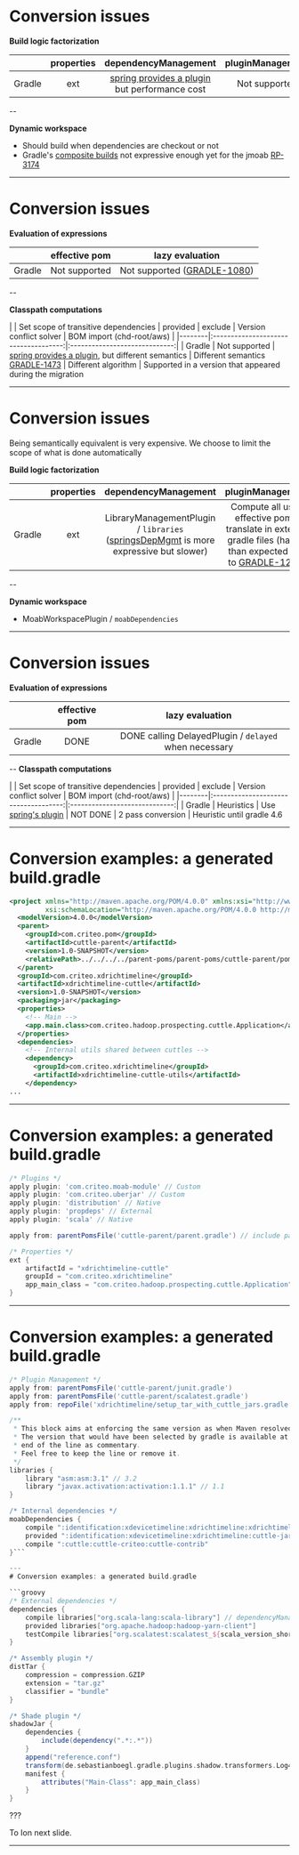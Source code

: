 # Conversion issues

__Build logic factorization__


|        | properties | dependencyManagement | pluginManagement | profiles |
|--------|:----------:|:--------------------:|:----------------:|:--------:|
| Gradle | ext        | [spring provides a plugin](https://github.com/spring-gradle-plugins/dependency-management-plugin) but performance cost                | Not supported             | Not supported     |

--

__Dynamic workspace__

  * Should build when dependencies are checkout or not
  * Gradle's [composite builds](https://docs.gradle.org/current/userguide/composite_builds.html)
     not expressive enough yet for the jmoab [RP-3174](https://jira.criteois.com/browse/RP-3174)

---
# Conversion issues

__Evaluation of expressions__

|        | effective pom | lazy evaluation |
|--------|:-------------:|:-----------------------------:|
| Gradle | Not supported   | Not supported ([GRADLE-1080](https://github.com/gradle/gradle/issues/1080))                     |

--

__Classpath computations__

|        | Set scope of transitive dependencies | provided | exclude | Version conflict solver | BOM import (chd-root/aws) |
|--------|:------------------------------------:|:-----------------------------:|
| Gradle | Not supported                        | [spring provides a plugin](https://github.com/spring-gradle-plugins/propdeps-plugin), but different semantics | Different semantics [GRADLE-1473](https://github.com/gradle/gradle/issues/1473) | Different algorithm | Supported in a version that appeared during the migration

---
# Conversion issues

Being semantically equivalent is very expensive. We choose to limit the scope
of what is done automatically

__Build logic factorization__

|        | properties | dependencyManagement | pluginManagement | profiles |
|--------|:----------:|:--------------------:|:----------------:|:--------:|
| Gradle | ext        | LibraryManagementPlugin / `libraries` ([springsDepMgmt](https://github.com/spring-gradle-plugins/dependency-management-plugin) is more expressive but slower) | Compute all used effective poms, translate in external gradle files (harder than expected due to [GRADLE-1262](https://github.com/gradle/gradle/issues/1262))             | Support CI use case only (no dynamic profile)  |
--

__Dynamic workspace__

  * MoabWorkspacePlugin / `moabDependencies`

---
# Conversion issues

__Evaluation of expressions__

|        | effective pom | lazy evaluation |
|--------|:-------------:|:-----------------------------:|
| Gradle | DONE          | DONE calling  DelayedPlugin / `delayed` when necessary |


--
__Classpath computations__

|        | Set scope of transitive dependencies | provided | exclude | Version conflict solver | BOM import (chd-root/aws) |
|--------|:------------------------------------:|:-----------------------------:|
| Gradle | Heuristics                           | Use [spring's plugin](https://github.com/spring-gradle-plugins/propdeps-plugin) | NOT DONE | 2 pass conversion | Heuristic until gradle 4.6


---

# Conversion examples: a generated build.gradle
```xml
<project xmlns="http://maven.apache.org/POM/4.0.0" xmlns:xsi="http://www.w3.org/2001/XMLSchema-instance"
         xsi:schemaLocation="http://maven.apache.org/POM/4.0.0 http://maven.apache.org/maven-v4_0_0.xsd">
  <modelVersion>4.0.0</modelVersion>
  <parent>
    <groupId>com.criteo.pom</groupId>
    <artifactId>cuttle-parent</artifactId>
    <version>1.0-SNAPSHOT</version>
    <relativePath>../../../../parent-poms/parent-poms/cuttle-parent/pom.xml</relativePath>
  </parent>
  <groupId>com.criteo.xdrichtimeline</groupId>
  <artifactId>xdrichtimeline-cuttle</artifactId>
  <version>1.0-SNAPSHOT</version>
  <packaging>jar</packaging>
  <properties>
    <!-- Main -->
    <app.main.class>com.criteo.hadoop.prospecting.cuttle.Application</app.main.class>
  </properties>
  <dependencies>
    <!-- Internal utils shared between cuttles -->
    <dependency>
      <groupId>com.criteo.xdrichtimeline</groupId>
      <artifactId>xdrichtimeline-cuttle-utils</artifactId>
    </dependency>
...
```
---

# Conversion examples: a generated build.gradle

```groovy
/* Plugins */
apply plugin: 'com.criteo.moab-module' // Custom
apply plugin: 'com.criteo.uberjar' // Custom
apply plugin: 'distribution' // Native
apply plugin: 'propdeps' // External
apply plugin: 'scala' // Native

apply from: parentPomsFile('cuttle-parent/parent.gradle') // include parent pom

/* Properties */
ext {
    artifactId = "xdrichtimeline-cuttle"
    groupId = "com.criteo.xdrichtimeline"
    app_main_class = "com.criteo.hadoop.prospecting.cuttle.Application"
}
```

---

# Conversion examples: a generated build.gradle

```groovy
/* Plugin Management */
apply from: parentPomsFile('cuttle-parent/junit.gradle')
apply from: parentPomsFile('cuttle-parent/scalatest.gradle')
apply from: repoFile('xdrichtimeline/setup_tar_with_cuttle_jars.gradle') // manual translation

/**
 * This block aims at enforcing the same version as when Maven resolved it.
 * The version that would have been selected by gradle is available at the
 * end of the line as commentary.
 * Feel free to keep the line or remove it.
 */
libraries {
    library "asm:asm:3.1" // 3.2
    library "javax.activation:activation:1.1.1" // 1.1
}

/* Internal dependencies */
moabDependencies {
    compile ":identification:xdevicetimeline:xdrichtimeline:xdrichtimeline-cuttle-utils"
    provided ":identification:xdevicetimeline:xdrichtimeline:cuttle-jars"
    compile ":cuttle:cuttle-criteo:cuttle-contrib"
}```

---
# Conversion examples: a generated build.gradle

```groovy
/* External dependencies */
dependencies {
    compile libraries["org.scala-lang:scala-library"] // dependencyManagement
    provided libraries["org.apache.hadoop:hadoop-yarn-client"]
    testCompile libraries["org.scalatest:scalatest_${scala_version_short}"]
}

/* Assembly plugin */
distTar {
    compression = compression.GZIP
    extension = "tar.gz"
    classifier = "bundle"
}

/* Shade plugin */
shadowJar {
    dependencies {
        include(dependency(".*:.*"))
    }
    append("reference.conf")
    transform(de.sebastianboegl.gradle.plugins.shadow.transformers.Log4j2PluginsFileTransformer)
    manifest {
        attributes("Main-Class": app_main_class)
    }
}
```
???

To Ion next slide.

---
